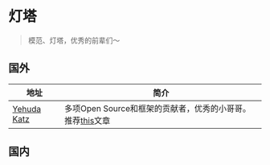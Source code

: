 # 灯塔
> 模范、灯塔，优秀的前辈们～

## 国外
地址|简介
-|-
[Yehuda Katz](https://yehudakatz.com/about/)| 多项Open Source和框架的贡献者，优秀的小哥哥。推荐[this](https://yehudakatz.com/2011/08/11/understanding-javascript-function-invocation-and-this/)文章

## 国内

